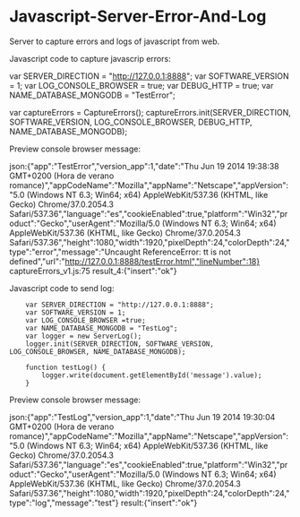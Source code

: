 Javascript-Server-Error-And-Log
===============================

Server to capture errors and logs of javascript from web.

Javascript code to capture javascrip errors:

var SERVER_DIRECTION = "http://127.0.0.1:8888";
var SOFTWARE_VERSION = 1;
var LOG_CONSOLE_BROWSER = true;
var DEBUG_HTTP = true;
var NAME_DATABASE_MONGODB = "TestError";

var captureErrors = CaptureErrors();
captureErrors.init(SERVER_DIRECTION, SOFTWARE_VERSION, LOG_CONSOLE_BROWSER, DEBUG_HTTP, NAME_DATABASE_MONGODB);
    
Preview console browser message:

json:{"app":"TestError","version_app":1,"date":"Thu Jun 19 2014 19:38:38 GMT+0200 (Hora de verano romance)","appCodeName":"Mozilla","appName":"Netscape","appVersion":"5.0 (Windows NT 6.3; Win64; x64) AppleWebKit/537.36 (KHTML, like Gecko) Chrome/37.0.2054.3 Safari/537.36","language":"es","cookieEnabled":true,"platform":"Win32","product":"Gecko","userAgent":"Mozilla/5.0 (Windows NT 6.3; Win64; x64) AppleWebKit/537.36 (KHTML, like Gecko) Chrome/37.0.2054.3 Safari/537.36","height":1080,"width":1920,"pixelDepth":24,"colorDepth":24,"type":"error","message":"Uncaught ReferenceError: tt is not defined","url":"http://127.0.0.1:8888/testError.html","lineNumber":18} captureErrors_v1.js:75
result_4:{"insert":"ok"}
            
            
Javascript code to send log:

        var SERVER_DIRECTION = "http://127.0.0.1:8888";
        var SOFTWARE_VERSION = 1;
        var LOG_CONSOLE_BROWSER =true;
        var NAME_DATABASE_MONGODB = "TestLog";
        var logger = new ServerLog();
        logger.init(SERVER_DIRECTION, SOFTWARE_VERSION, LOG_CONSOLE_BROWSER, NAME_DATABASE_MONGODB);

        function testLog() {
            logger.write(document.getElementById('message').value);
        }
            


Preview console browser message:

json:{"app":"TestLog","version_app":1,"date":"Thu Jun 19 2014 19:30:04 GMT+0200 (Hora de verano romance)","appCodeName":"Mozilla","appName":"Netscape","appVersion":"5.0 (Windows NT 6.3; Win64; x64) AppleWebKit/537.36 (KHTML, like Gecko) Chrome/37.0.2054.3 Safari/537.36","language":"es","cookieEnabled":true,"platform":"Win32","product":"Gecko","userAgent":"Mozilla/5.0 (Windows NT 6.3; Win64; x64) AppleWebKit/537.36 (KHTML, like Gecko) Chrome/37.0.2054.3 Safari/537.36","height":1080,"width":1920,"pixelDepth":24,"colorDepth":24,"type":"log","message":"test"}
result:{"insert":"ok"}
